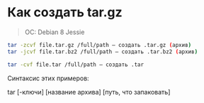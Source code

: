 # Как создать tar.gz

> OC: Debian 8 Jessie

```bash
tar -zcvf file.tar.gz /full/path — создать .tar.gz (архив)
tar -jcvf file.tar.bz2 /full/path — создать .tar.bz2 (архив)

tar -cvf file.tar /full/path — создать .tar
```

Синтаксис этих примеров:

tar [-ключи] [название архива] [путь, что запаковать]

<script>
  (function(i,s,o,g,r,a,m){i['GoogleAnalyticsObject']=r;i[r]=i[r]||function(){
  (i[r].q=i[r].q||[]).push(arguments)},i[r].l=1*new Date();a=s.createElement(o),
  m=s.getElementsByTagName(o)[0];a.async=1;a.src=g;m.parentNode.insertBefore(a,m)
  })(window,document,'script','https://www.google-analytics.com/analytics.js','ga');

  ga('create', 'UA-98112747-1', 'auto');
  ga('send', 'pageview');

</script>